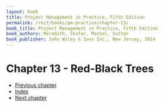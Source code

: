 ```yaml
---
layout: book
title: Project Management in Practice, Fifth Edition
permalink: /rmit/books/pm-practice/chapter-13/
book_title: Project Management in Practice, Fifth Edition
book_authors: Meredith, Shafer, Mantel, Sutton
book_publisher: John Wiley & Sons Inc., New Jersey, 2014
---
```


# Chapter 13 - Red-Black Trees


<nav class="nav-chapters">
    <ul>
        <li class="prev-chapter"><a href="../chapter-05/">Previous chapter</a></li>
        <li class="index"><a href="../index.html">Index</a></li>
        <li class="next-chapter"><a href="../chapter-15/">Next chapter</a></li>
    </ul>
</nav>

